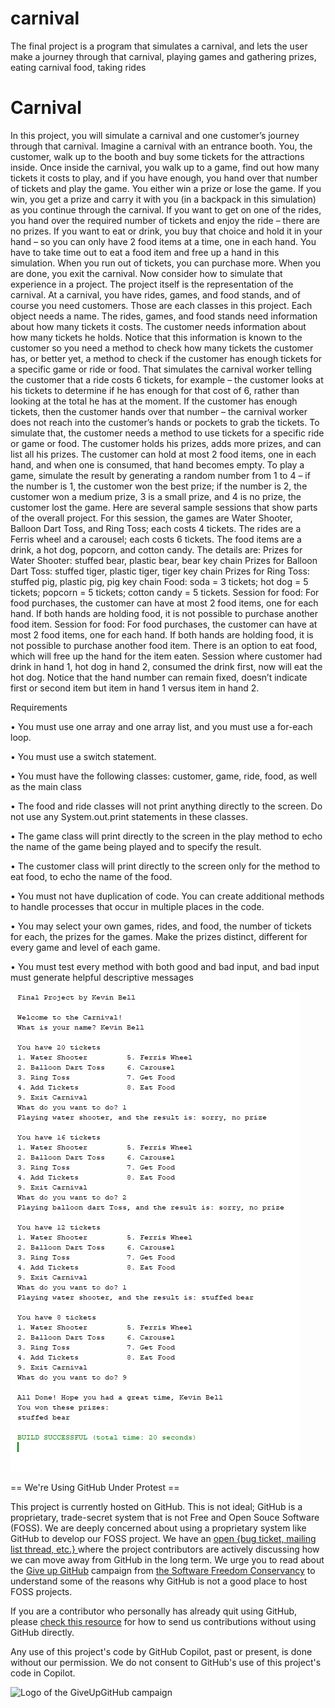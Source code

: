 # carnival

The final project is a program that simulates a carnival, and lets the user make a journey through that carnival, playing games and gathering prizes, eating carnival food, taking rides 
 
# Carnival 

In this project, you will simulate a carnival and one customer’s journey through that carnival. Imagine a carnival with an entrance booth. You, the customer, walk up to the booth and buy some tickets for the attractions inside. Once inside the carnival, you walk up to a game, find out how many tickets it costs to play, and if you have enough, you hand over that number of tickets and play the game. You either win a prize or lose the game. If you win, you get a prize and carry it with you (in a backpack in this simulation) as you continue through the carnival. If you want to get on one of the rides, you hand over the required number of tickets and enjoy the ride – there are no prizes. If you want to eat or drink, you buy that choice and hold it in your hand – so you can only have 2 food items at a time, one in each hand. You have to take time out to eat a food item and free up a hand in this simulation. When you run out of tickets, you can purchase more. When you are done, you exit the carnival. Now consider how to simulate that experience in a project. The project itself is the representation of the carnival. At a carnival, you have rides, games, and food stands, and of course you need customers. Those are each classes in this project. Each object needs a name. The rides, games, and food stands need information about how many tickets it costs. The customer needs information about how many tickets he holds. Notice that this information is known to the customer so you need a method to check how many tickets the customer has, or better yet, a method to check if the customer has enough tickets for a specific game or ride or food. That simulates the carnival worker telling the customer that a ride costs 6 tickets, for example – the customer looks at his tickets to determine if he has enough for that cost of 6, rather than looking at the total he has at the moment. If the customer has enough tickets, then the customer hands over that number – the carnival worker does not reach into the customer’s hands or pockets to grab the tickets. To simulate that, the customer needs a method to use tickets for a specific ride or game or food. The customer holds his prizes, adds more prizes, and can list all his prizes. The customer can hold at most 2 food items, one in each hand, and when one is consumed, that hand becomes empty. To play a game, simulate the result by generating a random number from 1 to 4 – if the number is 1, the customer won the best prize; if the number is 2, the customer won a medium prize, 3 is a small prize, and 4 is no prize, the customer lost the game. Here are several sample sessions that show parts of the overall project. For this session, the games are Water Shooter, Balloon Dart Toss, and Ring Toss; each costs 4 tickets. The rides are a Ferris wheel and a carousel; each costs 6 tickets. The food items are a drink, a hot dog, popcorn, and cotton candy. The details are: Prizes for Water Shooter: stuffed bear, plastic bear, bear key chain Prizes for Balloon Dart Toss: stuffed tiger, plastic tiger, tiger key chain Prizes for Ring Toss: stuffed pig, plastic pig, pig key chain Food: soda = 3 tickets; hot dog = 5 tickets; popcorn = 5 tickets; cotton candy = 5 tickets. Session for food: For food purchases, the customer can have at most 2 food items, one for each hand. If both hands are holding food, it is not possible to purchase another food item. Session for food: For food purchases, the customer can have at most 2 food items, one for each hand. If both hands are holding food, it is not possible to purchase another food item. There is an option to eat food, which will free up the hand for the item eaten. Session where customer had drink in hand 1, hot dog in hand 2, consumed the drink first, now will eat the hot dog. Notice that the hand number can remain fixed, doesn’t indicate first or second item but item in hand 1 versus item in hand 2.

Requirements 

• You must use one array and one array list, and you must use a for-each loop. 

• You must use a switch statement. 

• You must have the following classes: customer, game, ride, food, as well as the main class 

• The food and ride classes will not print anything directly to the screen. Do not use any System.out.print statements in these classes. 

• The game class will print directly to the screen in the play method to echo the name of the game being played and to specify the result. 

• The customer class will print directly to the screen only for the method to eat food, to echo the name of the food. 

• You must not have duplication of code. You can create additional methods to handle processes that occur in multiple places in the code. 

• You may select your own games, rides, and food, the number of tickets for each, the prizes for the games. Make the prizes distinct, different for every game and level of each game. 

• You must test every method with both good and bad input, and bad input must generate helpful descriptive messages

![p](https://github.com/bell-kevin/carnival/blob/main/carnival5.PNG)


== We're Using GitHub Under Protest ==

This project is currently hosted on GitHub.  This is not ideal; GitHub is a
proprietary, trade-secret system that is not Free and Open Souce Software
(FOSS).  We are deeply concerned about using a proprietary system like GitHub
to develop our FOSS project.  We have an
[open {bug ticket, mailing list thread, etc.} ](INSERT_LINK) where the
project contributors are actively discussing how we can move away from GitHub
in the long term.  We urge you to read about the
[Give up GitHub](https://GiveUpGitHub.org) campaign from
[the Software Freedom Conservancy](https://sfconservancy.org) to understand
some of the reasons why GitHub is not a good place to host FOSS projects.

If you are a contributor who personally has already quit using GitHub, please
[check this resource](INSERT_LINK) for how to send us contributions without
using GitHub directly.

Any use of this project's code by GitHub Copilot, past or present, is done
without our permission.  We do not consent to GitHub's use of this project's
code in Copilot.

![Logo of the GiveUpGitHub campaign](https://sfconservancy.org/img/GiveUpGitHub.png)

